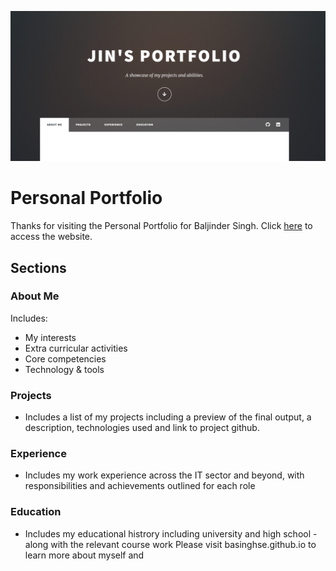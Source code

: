 ![Portfolio Preview](./images/portfolio-preview.png)

# Personal Portfolio

Thanks for visiting the Personal Portfolio for Baljinder Singh.
Click [here](https://basinghse.github.io/) to access the website.

## Sections

### About Me
Includes:
- My interests
- Extra curricular activities
- Core competencies
- Technology & tools

### Projects 
- Includes a list of my projects including a preview of the final output, a description, technologies used and link to project github.

### Experience
- Includes my work experience across the IT sector and beyond, with responsibilities and achievements outlined for each role

### Education
- Includes my educational histrory including university and high school - along with the relevant course work
Please visit basinghse.github.io to learn more about myself and 
